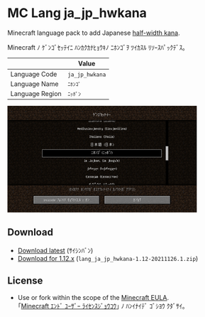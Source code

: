 # MC Lang ja_jp_hwkana

Minecraft language pack to add Japanese [half-width kana](https://en.wikipedia.org/wiki/Half-width_kana "Half-width kana - Wikipedia").

Minecraft ﾉ ｹﾞﾝｺﾞｾｯﾃｲﾆ ﾊﾝｶｸｶﾅﾋｮｳｷﾉ ﾆﾎﾝｺﾞｦ ﾂｲｶｽﾙ ﾘｿｰｽﾊﾟｯｸﾃﾞｽ｡

|  | Value |
| --- | --- |
| Language Code | `ja_jp_hwkana` |
| Language Name | `ﾆﾎﾝｺﾞ` |
| Language Region | `ﾆｯﾎﾟﾝ` |

[<img src="docs/media/language_screen_1.17.png" title="The grid lines" width="427" height="240">](docs/media/language_screen_1.17.png)

## Download

- [Download latest](https://github.com/Iunius118/MCLangJaJpHWKana/releases/latest) (ｻｲｼﾝﾊﾞﾝ)
- [Download for 1.12.x](https://github.com/Iunius118/MCLangJaJpHWKana/releases/download/1.17-20211126.1/lang_ja_jp_hwkana-1.12-20211126.1.zip) (`lang_ja_jp_hwkana-1.12-20211126.1.zip`)

## License

- Use or fork within the scope of the [Minecraft EULA](https://account.mojang.com/documents/minecraft_eula).  
｢[Minecraft ｴﾝﾄﾞ ﾕｰｻﾞｰ ﾗｲｾﾝｽｼﾞｮｳｺｳ](https://account.mojang.com/documents/minecraft_eula)｣ ﾉ ﾊﾝｲﾅｲﾃﾞ ｺﾞｼﾖｳ ｸﾀﾞｻｲ｡
